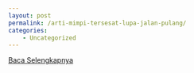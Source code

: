```yaml
---
layout: post
permalink: /arti-mimpi-tersesat-lupa-jalan-pulang/
categories:
    - Uncategorized
---
```


[Baca Selengkapnya](/05)